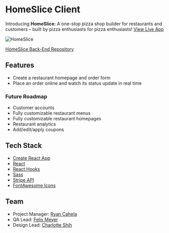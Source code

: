 # HomeSlice Client

Introducing **HomeSlice:** A one-stop pizza shop builder for restaurants and customers – built by pizza enthusiasts for pizza enthusiasts!
[View Live App](https://homesliceapp.now.sh/)

![HomeSlice](https://i.imgur.com/z1LlEI3.jpg "HomeSlice")

[HomeSlice Back-End Repository](https://github.com/charlotteshih/homeslice-backend)

## Features

- Create a restaurant homepage and order form
- Place an order online and watch its status update in real time

### Future Roadmap

- Customer accounts
- Fully customizable restaurant menus
- Fully customizable restaurant homepages
- Restaurant analytics
- Add/edit/apply coupons

## Tech Stack

- [Create React App](https://github.com/facebook/create-react-app)
- [React](https://github.com/facebook/react)
- [React Hooks](https://reactjs.org/docs/hooks-intro.html)
- [Sass](https://sass-lang.com)
- [Stripe API](https://stripe.com/)
- [FontAwesome Icons](https://fontawesome.com/)

## Team

- Project Manager: [Ryan Cahela](https://github.com/RyanCahela)
- QA Lead: [Felix Meyer](https://github.com/felixworks)
- Design Lead: [Charlotte Shih](https://github.com/charlotteshih)
